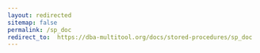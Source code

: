 ```yaml
---
layout: redirected
sitemap: false
permalink: /sp_doc
redirect_to:  https://dba-multitool.org/docs/stored-procedures/sp_doc
---
```

